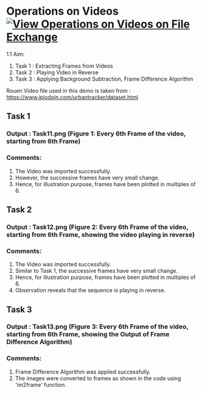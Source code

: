 # Operations on Videos [![View Operations on Videos on File Exchange](https://www.mathworks.com/matlabcentral/images/matlab-file-exchange.svg)](https://in.mathworks.com/matlabcentral/fileexchange/96544-operations-on-videos)

1.1 Aim:
1. Task 1 : Extracting Frames from Videos
2. Task 2 : Playing Video in Reverse
3. Task 3 : Applying Background Subtraction, Frame Difference Algorithm

Rouen Video file used in this demo is taken from : https://www.jpjodoin.com/urbantracker/dataset.html

## Task 1

### Output : Task11.png (Figure 1: Every 6th Frame of the video, starting from 6th Frame)

### Comments:
1. The Video was imported successfully.
2. However, the successive frames have very small change.
3. Hence, for illustration purpose, frames have been plotted in multiples of 6.

## Task 2

### Output : Task12.png (Figure 2: Every 6th Frame of the video, starting from 6th Frame, showing the video playing in reverse)

### Comments:
1. The Video was imported successfully.
2. Similar to Task 1, the successive frames have very small change.
3. Hence, for illustration purpose, frames have been plotted in multiples of 6.
4. Observation reveals that the sequence is playing in reverse.

## Task 3

### Output : Task13.png (Figure 3: Every 6th Frame of the video, starting from 6th Frame, showing the Output of Frame Difference Algorithm)

### Comments:
1. Frame Difference Algorithm was applied successfully.
2. The images were converted to frames as shown in the code using 'im2frame'
function.
